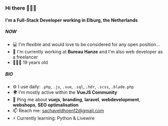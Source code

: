 ### Hi there 🙋🏼‍♂️

#### I'm a Full-Stack Developer working in Elburg, the Netherlands

##### NOW

- 💻 I'm flexible and would love to be considered for any open position…
- 🏢 I'm currently working at **Bureau Hanze** and I'm also web developer as a freelancer
- 🧑🏼‍💻 19 years old

##### BIO

- ⚙️ I use daily: `.php`, `.js`, `.vue`, `.sql`, `.hdr`, `.scss`, `.blade.php`
- 🌍 I'm mostly active within the **VueJS Community**
- 💬 Ping me about **vuejs**, **branding**, **laravel**, **webdevelopment**, **webshops**, **SEO optimalisation**
- 📫 Reach me: sachaveldhoen12@gmail.com
- ⚡️ Currently learning: Python & Livewire
